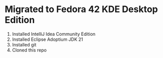 # Migrated to Fedora 42 KDE Desktop Edition

1. Installed IntelliJ Idea Community Edition
2. Installed Eclipse Adoptium JDK 21
3. Installed git
4. Cloned this repo
